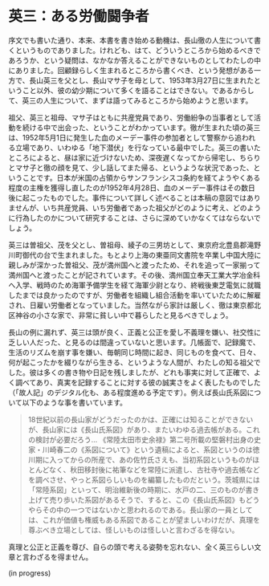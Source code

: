 # 英三：ある労働闘争者

序文でも書いた通り、本来、本書を書き始める動機は、長山徹の人生について書くというものでありました。けれども、はて、どういうところから始めるべきであろうか、という疑問は、なかなか答えることができないものとしてわたしの中にありました。回顧録らしく生まれるところから書くべき、という発想がある一方で、長山英三を父とし、長山マサ子を母として、1953年3月27日に生まれたということ以外、彼の幼少期について多くを語ることはできない。であるからして、英三の人生について、まずは語ってみるところから始めようと思います。

祖父、英三と祖母、マサ子はともに共産党員であり、労働紛争の当事者として活動を続ける中で出会った、ということがわかっています。徹が生まれた頃の英三は、1952年5月1日に発生した血のメーデー事件の参加者として警察から追われる立場であり、いわゆる「地下潜伏」を行なっている最中でした。英三の書いたところによると、昼は家に近づけないため、深夜遅くなってから帰宅し、ちらりとマサ子と徹の顔を見て、少し話してまた帰る、というような状況であった、ということです。日本が米国の占領からサンフランシスコ条約を経てようやくある程度の主権を獲得し直したのが1952年4月28日、血のメーデー事件はその数日後に起こったものでした。事件について詳しく述べることは本稿の意図ではありませんが、いち共産党員、いち労働者であった祖父がどのように考え、どのように行為したのかについて研究することは、さらに深めていかなくてはならないでしょう。

英三は曽祖父、茂を父とし、曽祖母、綾子の三男坊として、東京府北豊島郡滝野川町御代の台で生まれました。もとより上海の東亜同文書院を卒業し中国大陸に親しみが深かった曽祖父、茂が満州国へと渡ったため、それを追って一家揃って満州国へと渡ったことが記されています。その後、満州国立奉天工業大学冶金科へ入学、戦時のため海軍予備学生を経て海軍少尉となり、終戦後東芝電気に就職したまでは良かったのですが、労働者を組織し組合活動を率いていたために解雇され、日雇い労働者となっていました。当然ながら家計は厳しく、徹は東京都北区神谷の小さな家で、非常に貧しい中で暮らしたと見るべきでしょう。

長山の例に漏れず、英三は頭が良く、正義と公正を愛し不義理を嫌い、社交性に乏しい人だった、と見るのは間違っていないと思います。几帳面で、記録魔で、生活のリズムを崩す事を嫌い、毎朝同じ時間に起き、同じものを食べて、日々、何が起こったかを綴りながら生きる、というような人間が、わたしの知る祖父でした。彼は多くの書き物や日記を残しましたが、どれも事実に対して正確で、よく調べてあり、真実を記録することに対する彼の誠実さをよく表したものでした（「故人記」のデジタル化も、ある程度進める予定です）。例えば長山氏系図について以下のような事を書いています。

> 18世紀以前の長山家がどうだったのかは、正確には知ることができないが、長山家には《長山氏系図》があり、またいわゆる過去帳がある。これの検討が必要だろう…
> 《常陸太田市史余禄》第二号所載の堅磐村出身の史家・川崎春二の《系図について》という遺稿によると、系図というのは徳川期に入ってからの所産で、あの佐竹氏さえも、当初系図というものがほとんどなく、秋田移封後に祐筆などを常陸に派遣し、古社寺や過去帳などを調べさせ、やっと系図らしいものを編纂したものだという。茨城県には「常陸系図」といって、明治維新後の時期に、水戸の二、三のものが書き上げて売り歩いた系図があるそうで、すると、この《長山氏系図》もどうやらその中の一つではないかと思われるのである。長山家の一員としては、これが価値も権威もある系図であることが望ましいわけだが、真理を尊ぶべき立場としては、怪しいものは怪しいと言わざるを得ない。

真理と公正と正義を尊び、自らの頭で考える姿勢を忘れない、全く英三らしい文章と言わざるを得ません。

(in progress)
